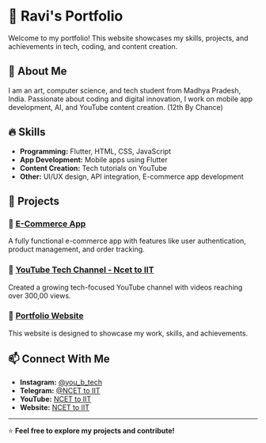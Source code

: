 # 🚀 Ravi's Portfolio  

Welcome to my portfolio! This website showcases my skills, projects, and achievements in tech, coding, and content creation.  

## 🌟 About Me  
I am an art, computer science, and tech student from Madhya Pradesh, India. Passionate about coding and digital innovation, I work on mobile app development, AI, and YouTube content creation. (12th By Chance)

## 🔥 Skills  
- **Programming:** Flutter, HTML, CSS, JavaScript  
- **App Development:** Mobile apps using Flutter  
- **Content Creation:** Tech tutorials on YouTube  
- **Other:** UI/UX design, API integration, E-commerce app development  

## 📌 Projects  
### 🎯 [E-Commerce App](#)  
A fully functional e-commerce app with features like user authentication, product management, and order tracking.  

### 🎯 [YouTube Tech Channel - Ncet to IIT](youtube.com/@NcetToIIT)  
Created a growing tech-focused YouTube channel with videos reaching over 300,00 views.  

### 🎯 [Portfolio Website](#)  
This website is designed to showcase my work, skills, and achievements.  

## 📫 Connect With Me  
- **Instagram:** [@you_b_tech](https://instagram.com/you_b_tech)  
- **Telegram:** [@NCET to IIT](https://t.me/NCETtoIIT)  
- **YouTube:** [NCET to IIT](youtube.com/@NcetToIIT)  
- **Website:** [NCET to IIT](https://www.instagram.com/ncettoiit/?utm_source=qr&igsh=dGZhcTA3OWFqdWU4#)  

---

⭐ **Feel free to explore my projects and contribute!**
